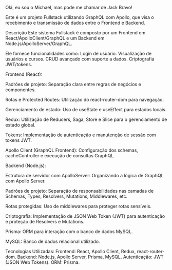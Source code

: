 Olá, eu sou o Michael, mas pode me chamar de Jack Bravo!

Este é um projeto Fullstack utilizando GraphQL com Apollo, que visa o recebimento e transmissão de dados entre o Frontend e Backend.


Descrição
Este sistema Fullstack é composto por um Frontend em React/ApolloClient/GraphQL e um Backend em Node.js/ApolloServer/GraphQL. 


Ele fornece funcionalidades como:
Login de usuário.
Visualização de usuários e cursos.
CRUD avançado com suporte a dados.
Criptografia JWT/tokens.


Frontend (React):

Padrões de projeto: Separação clara entre regras de negócios e componentes.

Rotas e Protected Routes: Utilização do react-router-dom para navegação.

Gerenciamento de estado: Uso de useState e useEffect para estados locais.

Redux: Utilização de Reducers, Saga, Store e Slice para o gerenciamento de estado global.

Tokens: Implementação de autenticação e manutenção de sessão com tokens JWT.

Apollo Client (GraphQL Frontend): Configuração dos schemas, cacheController e execução de consultas GraphQL.


Backend (Node.js):

Estrutura de servidor com ApolloServer: Organizando a lógica de GraphQL com Apollo Server.

Padrões de projeto: Separação de responsabilidades nas camadas de Schemas, Types, Resolvers, Mutations, Middlewares, etc.

Rotas protegidas: Uso de middlewares para proteger rotas sensíveis.

Criptografia: Implementação de JSON Web Token (JWT) para autenticação e proteção de Resolvers e Mutations.

Prisma: ORM para interação com o banco de dados MySQL.

MySQL: Banco de dados relacional utilizado.


Tecnologias Utilizadas:
Frontend: React, Apollo Client, Redux, react-router-dom.
Backend: Node.js, Apollo Server, Prisma, MySQL.
Autenticação: JWT (JSON Web Tokens).
ORM: Prisma.
